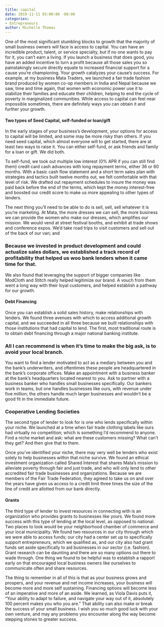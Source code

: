 ```yaml
---
title: capital
date: 2019-11-11 03:00:00 -08:00
categories:
- Entrepreneurs
author: Michelle Thomas
---
```


One of the most significant stumbling blocks to growth that the majority of small business owners will face is access to capital. You can have an incredible product, talent, or service specialty, but if no one wants to pay for it, you can’t earn a living. If you launch a business that does good, you have an added incentive to turn a profit because all those sales you so painstakingly secure directly equate to increased financial support for a cause you’re championing. Your growth catalyzes your cause’s success. For example, at my business Mata Traders, we launched a fair trade fashion brand produced by women co-op members in India and Nepal because we saw, time and time again, that women with economic power use it to stabilize their families and educate their children, helping to end the cycle of poverty in marginalized communities. While access to capital can feel near impossible sometimes, there are definitely ways you can obtain it and further your growth.

#### Two types of Seed Capital, self-funded or loan/gift

In the early stages of your business’s development, your options for access to capital will be limited, and some may be more risky than others. If you need seed capital, which almost everyone will to get started, there are at least two ways to raise it. You can either self-fund, or ask friends and family for a loan or gift. We did both. 

To self-fund, we took out multiple low interest (0% APR if you can still find them) credit card cash advances with long repayment terms, either 36 or 60 months. With a basic cash flow statement and a short term sales plan with strategies and tactics built twelve months out, we felt comfortable with that level of risk. We drafted out repayment schedules to insure the money was paid back before the end of the terms, which kept the money interest-free and boosted our credit score to make us more appealing to other types of lenders.  

The next thing you’ll need to be able to do is sell, sell, sell whatever it is you’re marketing. At Mata, the more dresses we can sell, the more business we can provide the women who make our dresses, which amplifies our mission. We would vend at street festival booths, and exhibit at trade shows and conference expos. We’d take road trips to visit customers and sell out of the back of our van; and 

### Because we invested in product development and could actualize sales dollars, we established a track record of profitability that helped us woo bank lenders when it came time for that. 

We also found that leveraging the support of bigger companies like ModCloth and Stitch really helped legitimize our brand. A vouch from them went a long way with their loyal customers, and helped establish a pathway for our growth.

#### Debt Financing

Once you can establish a solid sales history, make relationships with lenders. We found three avenues with which to access additional growth capital, and we succeeded in all three because we built relationships with those institutions that had capital to lend. The first, most traditional route is to obtain debt financing through a major national banking institute. 

### All I can recommend is when it’s time to make the big ask, is to avoid your local branch. 

You want to find a lender motivated to act as a mediary between you and the bank’s underwriters, and oftentimes these people are headquartered in the bank’s corporate offices. Make an appointment with a business banker at the bank’s headquarters located nearest to you. Ask to partner with a business banker who handles small businesses specifically. Our bankers work in teams, but one handles businesses like ours, with revenue under five million; the others handle much larger businesses and wouldn’t be a good fit in the immediate future.   

### Cooperative Lending Societies

The second type of lender to look for is one who lends specifically within your niche. We launched at a time when fair trade clothing labels like ours had virtually no competition; which is something I’d recommend to anyone. Find a niche market and ask: what are these customers missing? What can’t they get? And then give that to them. 

Once you’ve identified your niche, there may very well be lenders who exist solely to help businesses within that niche survive. We found an ethical investment organization called Shared Interest that shares Mata’s mission to alleviate poverty through fair and just trade, and who will only lend to other accredited fair trade businesses and organizations. Because we are members of the Fair Trade Federation, they agreed to take us on and over the years have given us access to a credit limit three times the size of the line of credit are allotted from our bank directly. 

#### Grants

The third type of lender to invest resources in connecting with is an organization who provides grants to businesses like yours. We found more success with this type of lending at the local level, as opposed to national. Two places to look would be your neighborhood chamber of commerce and your local municipality. We found two resources in our city through which we were able to access funds; our city had a center set up to specifically support entrepreneurs, which we qualified as, and our city also had grant funds set aside specifically to aid businesses in our sector (i.e. fashion). Grant research can be daunting and there are so many options out there to wade through. One thing we found to be helpful was to establish a rapport early on that encouraged local business owners like ourselves to communicate often and share resources.

The thing to remember in all of this is that as your business grows and prospers, and your revenue and net income increases, your business will become more and more self sustaining. Financing options will become less of an imperative and more of an aside. We learned, as Viola Davis puts it, “Your ability to adapt to failure, and navigate your way out of it, absolutely 100 percent makes you who you are.” That ability can also make or break the success of your small business. I wish you so much good luck with your own venture, and may any problems you encounter along the way become stepping stones to greater success.
